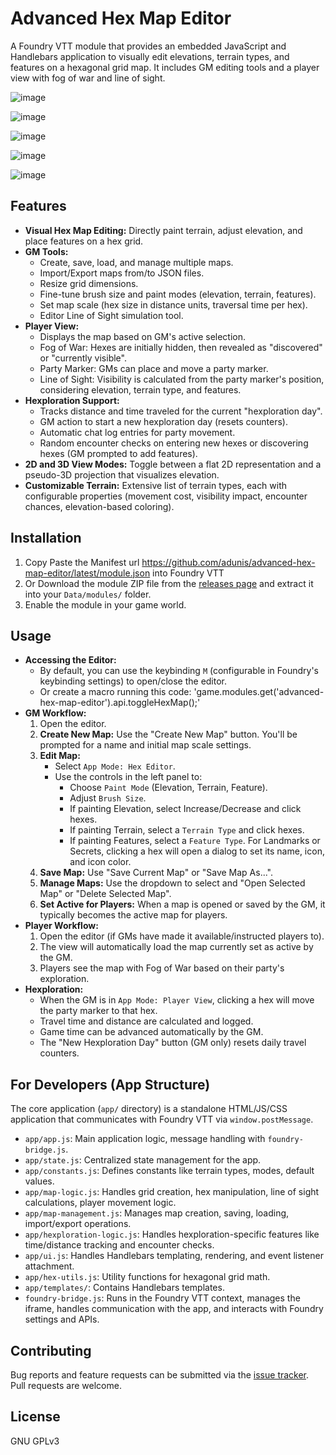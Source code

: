 # Advanced Hex Map Editor

A Foundry VTT module that provides an embedded JavaScript and Handlebars application to visually edit elevations, terrain types, and features on a hexagonal grid map. It includes GM editing tools and a player view with fog of war and line of sight.

![image](https://github.com/user-attachments/assets/429c8fb1-da86-4f92-a1d5-9e01352345ea)

![image](https://github.com/user-attachments/assets/77549800-956a-4d65-adcd-ccf57662d7b8)

![image](https://github.com/user-attachments/assets/4d6ef885-a7d6-40ad-81d0-b4db11ec6325)

![image](https://github.com/user-attachments/assets/dcfea39c-1946-4530-acfd-d11c345b37d9)

![image](https://github.com/user-attachments/assets/6f97e967-8e29-4af7-8ba9-ed5f359c46c0)

## Features

*   **Visual Hex Map Editing:** Directly paint terrain, adjust elevation, and place features on a hex grid.
*   **GM Tools:**
    *   Create, save, load, and manage multiple maps.
    *   Import/Export maps from/to JSON files.
    *   Resize grid dimensions.
    *   Fine-tune brush size and paint modes (elevation, terrain, features).
    *   Set map scale (hex size in distance units, traversal time per hex).
    *   Editor Line of Sight simulation tool.
*   **Player View:**
    *   Displays the map based on GM's active selection.
    *   Fog of War: Hexes are initially hidden, then revealed as "discovered" or "currently visible".
    *   Party Marker: GMs can place and move a party marker.
    *   Line of Sight: Visibility is calculated from the party marker's position, considering elevation, terrain type, and features.
*   **Hexploration Support:**
    *   Tracks distance and time traveled for the current "hexploration day".
    *   GM action to start a new hexploration day (resets counters).
    *   Automatic chat log entries for party movement.
    *   Random encounter checks on entering new hexes or discovering hexes (GM prompted to add features).
*   **2D and 3D View Modes:** Toggle between a flat 2D representation and a pseudo-3D projection that visualizes elevation.
*   **Customizable Terrain:** Extensive list of terrain types, each with configurable properties (movement cost, visibility impact, encounter chances, elevation-based coloring).

## Installation

1. Copy Paste the Manifest url https://github.com/adunis/advanced-hex-map-editor/latest/module.json into Foundry VTT
2. Or Download the module ZIP file from the [releases page](https://github.com/adunis/advanced-hex-map-editor/releases) and extract it into your `Data/modules/` folder.
3.  Enable the module in your game world.

## Usage

*   **Accessing the Editor:**
    *   By default, you can use the keybinding `M` (configurable in Foundry's keybinding settings) to open/close the editor.
    * Or create a macro running this code: 'game.modules.get('advanced-hex-map-editor').api.toggleHexMap();'
*   **GM Workflow:**
    1.  Open the editor.
    2.  **Create New Map:** Use the "Create New Map" button. You'll be prompted for a name and initial map scale settings.
    3.  **Edit Map:**
        *   Select `App Mode: Hex Editor`.
        *   Use the controls in the left panel to:
            *   Choose `Paint Mode` (Elevation, Terrain, Feature).
            *   Adjust `Brush Size`.
            *   If painting Elevation, select Increase/Decrease and click hexes.
            *   If painting Terrain, select a `Terrain Type` and click hexes.
            *   If painting Features, select a `Feature Type`. For Landmarks or Secrets, clicking a hex will open a dialog to set its name, icon, and icon color.
    4.  **Save Map:** Use "Save Current Map" or "Save Map As...".
    5.  **Manage Maps:** Use the dropdown to select and "Open Selected Map" or "Delete Selected Map".
    6.  **Set Active for Players:** When a map is opened or saved by the GM, it typically becomes the active map for players.
*   **Player Workflow:**
    1.  Open the editor (if GMs have made it available/instructed players to).
    2.  The view will automatically load the map currently set as active by the GM.
    3.  Players see the map with Fog of War based on their party's exploration.
*   **Hexploration:**
    *   When the GM is in `App Mode: Player View`, clicking a hex will move the party marker to that hex.
    *   Travel time and distance are calculated and logged.
    *   Game time can be advanced automatically by the GM.
    *   The "New Hexploration Day" button (GM only) resets daily travel counters.

## For Developers (App Structure)

The core application (`app/` directory) is a standalone HTML/JS/CSS application that communicates with Foundry VTT via `window.postMessage`.

*   `app/app.js`: Main application logic, message handling with `foundry-bridge.js`.
*   `app/state.js`: Centralized state management for the app.
*   `app/constants.js`: Defines constants like terrain types, modes, default values.
*   `app/map-logic.js`: Handles grid creation, hex manipulation, line of sight calculations, player movement logic.
*   `app/map-management.js`: Manages map creation, saving, loading, import/export operations.
*   `app/hexploration-logic.js`: Handles hexploration-specific features like time/distance tracking and encounter checks.
*   `app/ui.js`: Handles Handlebars templating, rendering, and event listener attachment.
*   `app/hex-utils.js`: Utility functions for hexagonal grid math.
*   `app/templates/`: Contains Handlebars templates.
*   `foundry-bridge.js`: Runs in the Foundry VTT context, manages the iframe, handles communication with the app, and interacts with Foundry settings and APIs.

## Contributing

Bug reports and feature requests can be submitted via the [issue tracker](YOUR_BUG_TRACKER_URL_HERE). Pull requests are welcome.

## License

GNU GPLv3
